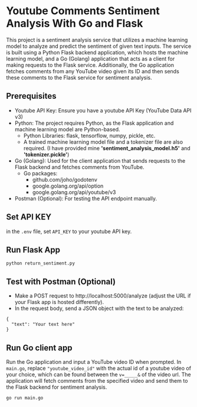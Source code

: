 # Youtube Comments Sentiment Analysis With Go and Flask
 
This project is a sentiment analysis service that utilizes a machine learning model to analyze and predict the sentiment of given text inputs. The service is built using a Python Flask backend application, which hosts the machine learning model, and a Go (Golang) application that acts as a client for making requests to the Flask service. Additionally, the Go application fetches comments from any YouTube video given its ID and then sends these comments to the Flask service for sentiment analysis.

## Prerequisites
- Youtube API Key: Ensure you have a youtube API Key (YouTube Data API v3)
- Python: The project requires Python, as the Flask application and machine learning model are Python-based.
  - Python Libraries: flask, tensorflow, numpy, pickle, etc.
  - A trained machine learning model file and a tokenizer file are also required. (I have provided mine **'sentiment_analysis_model.h5'**  and **'tokenizer.pickle'**)
- Go (Golang): Used for the client application that sends requests to the Flask backend and fetches comments from YouTube.
  - Go packages:
    - github.com/joho/godotenv
    - google.golang.org/api/option
    - google.golang.org/api/youtube/v3
- Postman (Optional): For testing the API endpoint manually.

## Set API KEY
in the `.env` file, set ```API_KEY``` to your youtube API key.

## Run Flask App

```python return_sentiment.py```

## Test with Postman (Optional)

- Make a POST request to http://localhost:5000/analyze (adjust the URL if your Flask app is hosted differently).
- In the request body, send a JSON object with the text to be analyzed:
```
{
  "text": "Your text here"
}
```

## Run Go client app
Run the Go application and input a YouTube video ID when prompted. In `main.go`, replace `"youtube_video_id"` with the actual id of a youtube video of your choice, which can be found between the `v=_____&`  of the video url. The application will fetch comments from the specified video and send them to the Flask backend for sentiment analysis.

```go run main.go```




